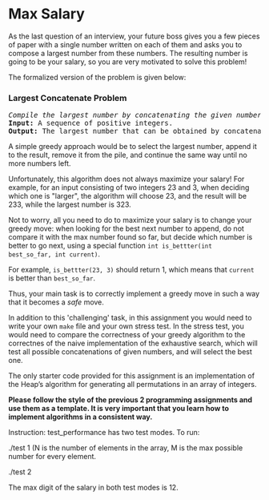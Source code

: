 # Max Salary

As the last
question of an interview, your future boss gives you a few pieces of paper
with a single number written on each of them and asks you to compose
a largest number from these numbers. The resulting number is going to
be your salary, so you are very motivated to solve this problem!


The formalized version of the problem is given below:
<h3>Largest Concatenate Problem</h3>
<pre><em>Compile the largest number by concatenating the given numbers.</em>
<strong>Input:</strong> A sequence of positive integers.
<strong>Output:</strong> The largest number that can be obtained by concatenating the given integers in some order.
</pre>

A simple greedy approach would be to select the largest number, append it to the result, remove it from the pile, and continue the same way until no more numbers left.

Unfortunately, this algorithm does not always maximize your salary!
For example, for an input consisting of two integers 23 and 3, when deciding which one is "larger", the algorithm will choose 23, and the result will be 233, while the largest number is 323.

Not to worry, all you need to do to maximize your salary is to change your greedy move: when looking for the best next number to append, do not compare it with the max number found so far, but decide which number is better to go next, using a special function <code>int is_bettter(int best_so_far, int current)</code>.

For example, <code>is_bettter(23, 3)</code> should return 1, which means that <code>current</code> is better than <code>best_so_far</code>.

Thus, your main task is to correctly implement a greedy move in such a way that it becomes a <em>safe</em> move.

In addition to this 'challenging' task, in this assignment you would need to write your own <code>make</code> file and your own stress test. In the stress test, you would need to compare the correctness of your greedy algorithm to the correctnes of the naive implementation of the exhaustive search, which will test all possible concatenations of given numbers, and will select the best one.

The only starter code provided for this assignment is an implementation of the Heap’s algorithm for generating all permutations in an array of integers.

<strong>Please follow the style of the previous 2 programming assignments and use them as a template. It is very important that you learn how to implement algorithms in a consistent way.</strong>



Instruction:
test_performance has two test modes.
To run:

./test 1 <N> <M>  (N is the number of elements in the array, M is the max possible number for every element.

./test 2 <type the array of integers one by one with a blank space between the numbers>

The max digit of the salary in both test modes is 12.
